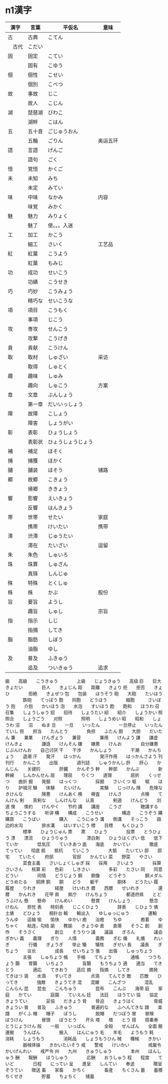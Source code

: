 # n1漢字
漢字 | 言葉 | 平仮名 | 意味
-|-|-|-|
古 | 古典 | こてん
 | 　古代 | こだい
固 | 固定 | こてい
 |  | 固有 | こゆう
個 | 個性 | こせい
 |  | 個別 | こべつ
故 | 事故 | じこ
 |  | 故人 | こじん
湖 | 琵琶湖 | びわこ
 |  | 湖畔 | こはん
五 | 五十音 | ごじゅうおん
 |  | 五輪 | ごりん | 奥运五环
語 | 言語 | げんご
 |  | 語句 | ごく
悟 | 覚悟 | かくご
未 | 未知 | みち
 |  | 未定 | みてい
味 | 中味 | なかみ | 内容
 |  | 味覚 | みかく
魅 | 魅力 | みりょく
 |  | 魅了 | 使。。。入迷
工 | 加工 | かこう
 |  | 細工 | さいく | 工艺品
紅 | 紅葉 | こうよう
 |  | 紅葉 | もみじ
功 | 成功 | せいこう
 |  | 功績 | こうせき
巧 | 巧妙 | こうみょう
 |  | 精巧な | せいこうな
項 | 項目 | こうもく
 |  | 事項 | じこう
攻 | 専攻 | せんこう
 |  | 攻撃 | こうげき
貢 | 貢献 | こうけん
取 | 取材 | しゅざい | 采访
 |  | 取得 | しゅとく
趣 | 趣味 | しゅみ
 |  | 趣向 | しゅこう | 方案
章 | 文章 | ぶんしょう
 |  | 第一章 | だいいっしょう
障 | 故障 | こしょう
 |  | 障害 | しょうがい
彰 | 表彰 | ひょうしょう
 |  | 表彰状 | ひょうしょうじょう
補 | 補足 | ほそく
捕 | 捕獲 | ほかく
舗 | 舗装 | ほそう | 铺路
郷 | 故郷 | こきょう
 |  | 帰郷 | ききょう
響 | 影響 | えいきょう
 |  | 反響 | はんきょう
帯 | 世帯 | せたい | 家庭
 |  | 携帯 | けいたい | 携带
滞 | 渋滞 | じゅうたい
 |  | 滞在 | たいざい | 逗留
朱 | 朱色 | しゅいろ
珠 | 珠算 | しゅざん
 |  | 真珠 | しんじゅ
殊 | 特殊 | とくしゅ
株 | 株 | かぶ | 股份
旨 | 要旨 | ようし
 |  | 趣旨 | しゅし | 宗旨
指 | 指示 | しじ
 |  | 指摘 | してき
脂 | 脂肪 | しぼう
 |  | 油脂 | ゆし
及 | 普及 | ふきゅう
 |  | 追及 | ついきゅう | 追求
級　　高級　　こうきゅう
　　　　上級　　じょうきゅう　　高级
巨　　巨大　　きょだい
　　　　巨人　　きょじん
距　　距離　　きょり
拒　　拒否　　きょひ
　　　　拒絶　　きょぜつ
包　　包装　　ほうそう
砲　　大砲　　たいほう
　　　　鉄砲　　てっぽう
胞　　同胞　　どうほう
　　　　細胞　　　さいぼう
抱　　介抱　　かいほう
泡　　水泡　　すいほう
飽　　飽和　　ほうわ
召　　召集　　しょうしゅう
招　　招待　　しょうたい
紹　　紹介　　しょうかい
照　　照合　　しょうごう　　对照
　　　　照明　　しょうめい
昭　　昭和　　しょうわ
沼　　沼　　ぬま
旦　　一旦　　いったん
　　　　一旦停止　　いったんていし
担　　担当　　たんとう
　　　　負担　　ふたん
胆　　大胆　　だいたん
兼　　兼業　　けんぎょう　　兼营
　　　　兼用　　けんよう
謙　　謙虚　　けんきょ
　　　　謙遜　　けんそん
嫌　　嫌悪　　けんお
　　　　自分嫌悪　　じぶんけんお　　自己讨厌
干　　干渉　　かんしょう
　　　　干潮　　かんちょう　　退潮
汗　　発汗　　はっかん
　　　　発汗作用　　はっかんさよう
刊　　刊行　　かんこう　　出版
　　　　週刊誌　　しゅうかんし
肝　　肝心　　かんじん　　关键的
　　　　肝臓　　かんぞう
幹　　幹部　　かんぶ
　　　　新幹線　　しんかんせん
屈　　理屈　　りくつ　　道理
　　　　屈折　　くっせつ　　曲折
掘　　発掘　　はっくつ
　　　　採掘　　さいくつ
堀　　堀　　ほり　　护城河
験　　体験　　たいけん
　　　　実験　　じっけん
険　　危険な　　きけんな
　　　　険悪　　けんあく
検　　検査　　けんさ
　　　　点検　　てんけん
剣　　真剣な　　しんけんな　　认真
　　　　剣道　　けんどう　　剑道
倹　　倹約　　けんやく　　节约
講　　講座　　こうざ
　　　　聴講する　　ちょうこうする　　听讲
構　　構成　　こうせい
　　　　構造　　こうぞう
購　　購買　　こうばい
　　　　購入　　こうにゅう
溝　　側溝　　そっこう　　路边的水沟
　　　　排水溝　　はいすいこう
標　　目標　　もくひょう
　　　　標準　　ひょうじゅん
票　　票　　ひょう
　　　　投票　　とうひょう
漂　　漂流　　ひょうりゅう
　　　　漂白剤　　ひょうはくざい
低　　低下　　ていか
　　　　低気圧　　ていきあつ
底　　海底　　かいてい
　　　　徹底　　てってい　　彻底
抵　　抵抗　　ていこう
　　　　大抵　　たいてい
邸　　邸宅　　ていたく　　府邸
　　　　官邸　　かんてい
菜　　野菜　　やさい
　　　　菜食主義　　さいしょくしゅぎ
採　　採用　　さいよう
　　　　採算　　さいさん　　核算
彩　　色彩　　しきさい
　　　　多彩　　たさい
同　　同意　　どうい
　　　　同情　　どうじょう
銅　　銅像　　どうぞう
　　　　銅メダル　　どうめたる　　铜牌
胴　　胴　　どう　　躯干
　　　　胴体　　どうたい
履　　履歴　　りれき
　　　　経歴　　けいれき
暦　　西暦　　せいれき
　　　　還暦　　かんれき　　花甲
県　　県庁　　けんちょう
　　　　都道府県　　とどうふけん
懸　　懸命　　けんめい
　　　　懸賞　　けんしょう
　　　　懸念　　けねん　　担忧
表　　時刻表　　じこくひょう
　　　　辞表　　じひょう
俵　　土俵　　どひょう　　相扑台
輸　　輸出入　　ゆしゅっにゅう
　　　　運輸　　うんゆ　　运输
愉　　愉快　　ゆかい
癒　　治癒　　ちゆ
　　　　癒着　　ゆちゃく　　粘连，勾结
諭　　教諭　　きょうゆ
倉　　倉庫　　そうこ
創　　創作　　そうさく
　　　　創立　　そうりつ
議　　議論　　ぎろん
　　　　議会　　ぎかい
義　　義理　　ぎり　　人情
　　　　義務　　ぎむ
儀　　礼儀　　れいぎ
　　　　行儀　　ぎょうぎ　　举止
犠　　犠牲　　ぎせい
長　　議長　　ぎちょう　　议长
　　　　成長　　せいちょう
張　　出張　　しゅっちょう
　　　　主張　　しゅちょう
帳　　手帳　　てちょう
　　　　通帳　　つうちょう
腸　　胃腸　　いちょう
　　　　盲腸　　もうちょう
適　　適当　　てきとう
　　　　適応　　てきおう　　适应
摘　　指摘　　してき
　　　　摘発　　てきはつ
滴　　水滴　　すいてき
　　　　点滴　　てんてき
敵　　匹敵　　ひってき
　　　　強敵　　きょうてき
混　　混雑　　こんざつ
　　　　混乱　　こんらん
昆　　昆虫　　こんちゅう
　　　　昆布　　こんぶ　　海带
庭　　家庭　　かてい
　　　　庭園　　ていえん
廷　　法廷　　ほうてい
協　　協定　　きょうてい
　　　　妥協　　だきょう
脅　　脅迫　　きょうはく
　　　　脅威　　きょうい
普　　普及　　ふきゅう
　　　　普遍的な　　ふへんてきな
譜　　楽譜　　がくふ
帽　　帽子　　ぼうし
　　　　脱帽　　だつぼう
冒　　冒険　　ぼうけん
　　　　冒頭　　ぼうとう　　开头
塔　　塔　　とう
搭　　搭乗券　　とうじょうけん
般　　一般　　いっぱん
　　　　全般　　ぜんぱん　　全面 
搬　　運搬　　うんぱん
　　　　搬入　　はんにゅう
毛　　羊毛　　ようもう
耗　　消耗　　しょうもう
　　　　消耗品　　しょうもうひん
械　　機械　　きかい
　　　　器械体操　　きかいたいそう
戒　　警戒　　けいかい
　　　　戒厳令　　かいげんれい　　戒严令
州　　九州　　きゅうしゅう
　　　　本州　　ほんしゅう
酬　　報酬　　ほうしゅう
　　　　応酬　　おうしゅう
程　　程度　　ていど
　　　　日程　　にってい
呈　　進呈　　しんてい　　奉送
　　　　贈呈　　ぞうてい　　赠送
畜　　家畜　　かちく
　　　　畜産　　ちくさん
蓄　　蓄積　　ちくせき
　　　　貯蓄　　ちょちく　　储蓄
